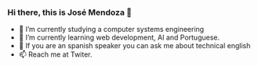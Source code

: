 ### Hi there, this is José Mendoza 👋


- 🔭 I’m currently studying a computer systems engineering
- 🌱 I’m currently learning web development, AI and Portuguese.
- 💬 If you are an spanish speaker you can ask me about technical english
- 📫 Reach me at Twiter.
